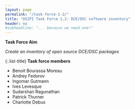```yaml
---
layout: page
permalink: "/task-force-1-2/"
title: "OSIPI Task Force 1.2: DCE/DSC software inventory"
header: no
#subheadline: "... because we need one!"
---
```


**Task Force Aim**

*Create an inventory of open source DCE/DSC packages*

{:.list-title}
**Task force members**

- Benoit Bourassa Moreau
- Andrey Fedorov
- Ingomar Gutmann
- Ives Levesque
- Sudarshan Ragunathan
- Patrick Thurner
- Charlotte Debus
